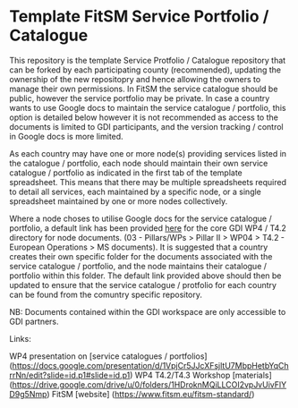 # Template FitSM Service Portfolio / Catalogue

This repository is the template Service Protfolio / Catalogue repository that can be forked by each participating county (recommended), updating the ownership of the new repositopry and hence allowing the owners to manage their own permissions. In FitSM the service catalogue should be public, however the service portfolio may be private. In case a country wants to use Google docs to maintain the service catalogue / portfolio, this option is detailed below however it is not recommended as access to the documents is limited to GDI participants, and the version tracking / control in Google docs is more limited. 

As each country may have one or more node(s) providing services listed in the catalogue / portfolio, each node should maintain their own service catalogue / portfolio as indicated in the first tab of the template spreadsheet. This means that there may be multiple spreadsheets required to detail all services, each maintained by a specific node, or a single spreadsheet maintained by one or more nodes collectively. 

Where a node choses to utilise Google docs for the service catalogue / portfolio, a default link has been provided [here](https://drive.google.com/drive/u/0/folders/1hUip36pfwKTUEbszoeuw13wtB1dwH5fW) for the core GDI WP4 / T4.2 directory for node documents. (03 - Pillars/WPs >  Pillar II > WP04 > T4.2 - European Operations > MS documents). It is suggested that a country creates their own specific folder for the documents associated with the service catalogue / portfolio, and the node maintains their catalogue / portfolio within this folder. The default link provided above should then be updated to ensure that the service catalogue / protfolio for each country can be found from the comuntry specific repository. 

NB: Documents contained within the GDI workspace are only accessible to GDI partners.

Links:

WP4 presentation on [service catalogues / portfolios] (https://docs.google.com/presentation/d/1VpjCr5JJcXFsjltU7MbpHetbYqChrrNn/edit?slide=id.p1#slide=id.p1)
WP4 T4.2/T4.3 Workshop [materials] (https://drive.google.com/drive/u/0/folders/1HDroknMQiLLCOI2vpJvUivFlYD9g5Nmp)
FitSM [website] (https://www.fitsm.eu/fitsm-standard/)

